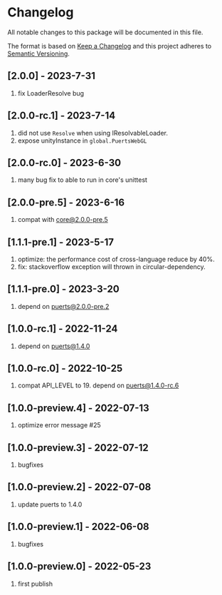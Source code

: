# Changelog
All notable changes to this package will be documented in this file.

The format is based on [Keep a Changelog](http://keepachangelog.com/en/1.0.0/)
and this project adheres to [Semantic Versioning](http://semver.org/spec/v2.0.0.html).

## [2.0.0] - 2023-7-31
1. fix LoaderResolve bug

## [2.0.0-rc.1] - 2023-7-14
1. did not use `Resolve` when using IResolvableLoader.
2. expose unityInstance in `global.PuertsWebGL`

## [2.0.0-rc.0] - 2023-6-30
1. many bug fix to able to run in core's unittest

## [2.0.0-pre.5] - 2023-6-16
1. compat with core@2.0.0-pre.5

## [1.1.1-pre.1] - 2023-5-17
1. optimize: the performance cost of cross-language reduce by 40%.
2. fix: stackoverflow exception will thrown in circular-dependency.

## [1.1.1-pre.0] - 2023-3-20
1. depend on puerts@2.0.0-pre.2

## [1.0.0-rc.1] - 2022-11-24
1. depend on puerts@1.4.0

## [1.0.0-rc.0] - 2022-10-25
1. compat API_LEVEL to 19. depend on puerts@1.4.0-rc.6

## [1.0.0-preview.4] - 2022-07-13
1. optimize error message #25

## [1.0.0-preview.3] - 2022-07-12
1. bugfixes

## [1.0.0-preview.2] - 2022-07-08
1. update puerts to 1.4.0

## [1.0.0-preview.1] - 2022-06-08
1. bugfixes

## [1.0.0-preview.0] - 2022-05-23
1. first publish